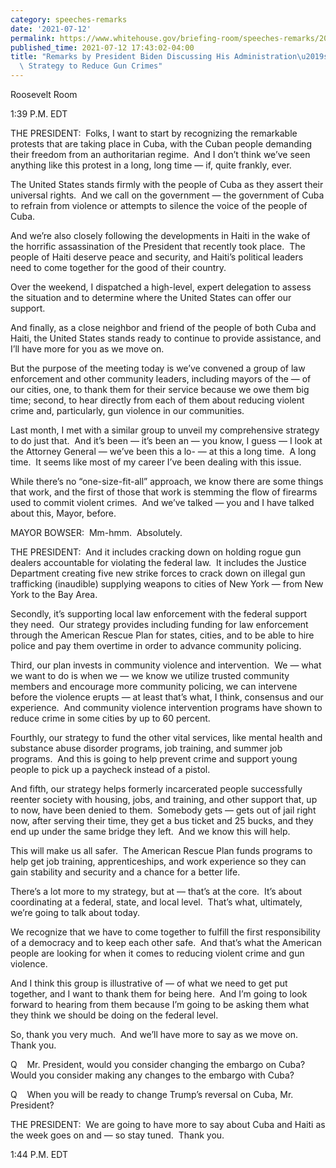 ```yaml
---
category: speeches-remarks
date: '2021-07-12'
permalink: https://www.whitehouse.gov/briefing-room/speeches-remarks/2021/07/12/remarks-by-president-biden-discussing-his-administrations-comprehensive-strategy-to-reduce-gun-crimes/
published_time: 2021-07-12 17:43:02-04:00
title: "Remarks by President Biden Discussing His Administration\u2019s Comprehensive\
  \ Strategy to Reduce Gun Crimes"
---
```

 
Roosevelt Room

1:39 P.M. EDT

THE PRESIDENT:  Folks, I want to start by recognizing the remarkable
protests that are taking place in Cuba, with the Cuban people demanding
their freedom from an authoritarian regime.  And I don’t think we’ve
seen anything like this protest in a long, long time — if, quite
frankly, ever.

The United States stands firmly with the people of Cuba as they assert
their universal rights.  And we call on the government — the government
of Cuba to refrain from violence or attempts to silence the voice of the
people of Cuba. 

And we’re also closely following the developments in Haiti in the wake
of the horrific assassination of the President that recently took
place.  The people of Haiti deserve peace and security, and Haiti’s
political leaders need to come together for the good of their country.

Over the weekend, I dispatched a high-level, expert delegation to assess
the situation and to determine where the United States can offer our
support.

And finally, as a close neighbor and friend of the people of both Cuba
and Haiti, the United States stands ready to continue to provide
assistance, and I’ll have more for you as we move on.

But the purpose of the meeting today is we’ve convened a group of law
enforcement and other community leaders, including mayors of the — of
our cities, one, to thank them for their service because we owe them big
time; second, to hear directly from each of them about reducing violent
crime and, particularly, gun violence in our communities.

Last month, I met with a similar group to unveil my comprehensive
strategy to do just that.  And it’s been — it’s been an — you know, I
guess — I look at the Attorney General — we’ve been this a lo- — at this
a long time.  A long time.  It seems like most of my career I’ve been
dealing with this issue.

While there’s no “one-size-fit-all” approach, we know there are some
things that work, and the first of those that work is stemming the flow
of firearms used to commit violent crimes.  And we’ve talked — you and I
have talked about this, Mayor, before.

MAYOR BOWSER:  Mm-hmm.  Absolutely.

THE PRESIDENT:  And it includes cracking down on holding rogue gun
dealers accountable for violating the federal law.  It includes the
Justice Department creating five new strike forces to crack down on
illegal gun trafficking (inaudible) supplying weapons to cities of New
York — from New York to the Bay Area.

Secondly, it’s supporting local law enforcement with the federal support
they need.  Our strategy provides including funding for law enforcement
through the American Rescue Plan for states, cities, and to be able to
hire police and pay them overtime in order to advance community
policing.

Third, our plan invests in community violence and intervention.  We —
what we want to do is when we — we know we utilize trusted community
members and encourage more community policing, we can intervene before
the violence erupts — at least that’s what, I think, consensus and our
experience.  And community violence intervention programs have shown to
reduce crime in some cities by up to 60 percent.

Fourthly, our strategy to fund the other vital services, like mental
health and substance abuse disorder programs, job training, and summer
job programs.  And this is going to help prevent crime and support young
people to pick up a paycheck instead of a pistol.

And fifth, our strategy helps formerly incarcerated people successfully
reenter society with housing, jobs, and training, and other support
that, up to now, have been denied to them.  Somebody gets — gets out of
jail right now, after serving their time, they get a bus ticket and 25
bucks, and they end up under the same bridge they left.  And we know
this will help. 

This will make us all safer.  The American Rescue Plan funds programs to
help get job training, apprenticeships, and work experience so they can
gain stability and security and a chance for a better life.

There’s a lot more to my strategy, but at — that’s at the core.  It’s
about coordinating at a federal, state, and local level.  That’s what,
ultimately, we’re going to talk about today. 

We recognize that we have to come together to fulfill the first
responsibility of a democracy and to keep each other safe.  And that’s
what the American people are looking for when it comes to reducing
violent crime and gun violence. 

And I think this group is illustrative of — of what we need to get put
together, and I want to thank them for being here.  And I’m going to
look forward to hearing from them because I’m going to be asking them
what they think we should be doing on the federal level.

So, thank you very much.  And we’ll have more to say as we move on. 
Thank you.

Q    Mr. President, would you consider changing the embargo on Cuba? 
Would you consider making any changes to the embargo with Cuba?

Q    When you will be ready to change Trump’s reversal on Cuba, Mr.
President?

THE PRESIDENT:  We are going to have more to say about Cuba and Haiti as
the week goes on and — so stay tuned.  Thank you.

1:44 P.M. EDT
